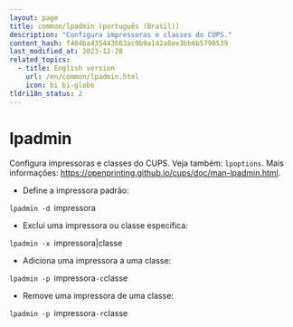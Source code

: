 ```yaml
---
layout: page
title: common/lpadmin (português (Brasil))
description: "Configura impressoras e classes do CUPS."
content_hash: f404ba435443663ac9b9a142a8ee3bb6b5798539
last_modified_at: 2023-12-28
related_topics:
  - title: English version
    url: /en/common/lpadmin.html
    icon: bi bi-globe
tldri18n_status: 2
---
```

# lpadmin

Configura impressoras e classes do CUPS.
Veja também: `lpoptions`.
Mais informações: <https://openprinting.github.io/cups/doc/man-lpadmin.html>.

- Define a impressora padrão:

`lpadmin -d `<span class="tldr-var badge badge-pill bg-dark-lm bg-white-dm text-white-lm text-dark-dm font-weight-bold">impressora</span>

- Exclui uma impressora ou classe específica:

`lpadmin -x `<span class="tldr-var badge badge-pill bg-dark-lm bg-white-dm text-white-lm text-dark-dm font-weight-bold">impressora|classe</span>

- Adiciona uma impressora a uma classe:

`lpadmin -p `<span class="tldr-var badge badge-pill bg-dark-lm bg-white-dm text-white-lm text-dark-dm font-weight-bold">impressora</span>` -c `<span class="tldr-var badge badge-pill bg-dark-lm bg-white-dm text-white-lm text-dark-dm font-weight-bold">classe</span>

- Remove uma impressora de uma classe:

`lpadmin -p `<span class="tldr-var badge badge-pill bg-dark-lm bg-white-dm text-white-lm text-dark-dm font-weight-bold">impressora</span>` -r `<span class="tldr-var badge badge-pill bg-dark-lm bg-white-dm text-white-lm text-dark-dm font-weight-bold">classe</span>
